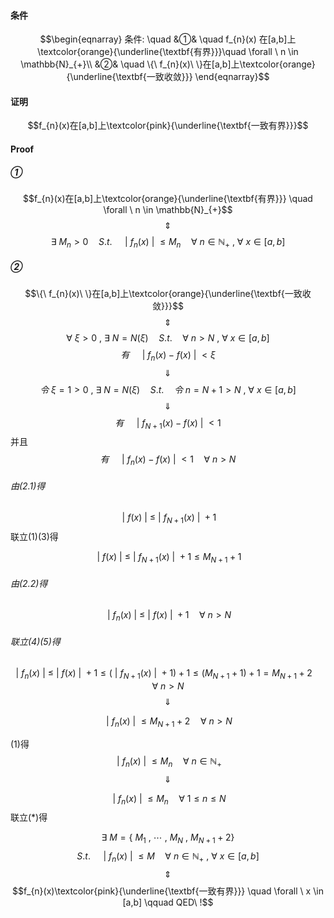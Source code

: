 #### 条件
$$\begin{eqnarray}
条件: \quad
&①& \quad f_{n}(x) 在[a,b]上\textcolor{orange}{\underline{\textbf{有界}}}\quad \forall \ n \in \mathbb{N}_{+}\\
&②& \quad \{\ f_{n}(x)\ \}在[a,b]上\textcolor{orange}{\underline{\textbf{一致收敛}}}
\end{eqnarray}$$
#### 证明

$$f_{n}(x)在[a,b]上\textcolor{pink}{\underline{\textbf{一致有界}}}$$
#### Proof

##### $①$

$$f_{n}(x)在[a,b]上\textcolor{orange}{\underline{\textbf{有界}}} \quad \forall \ n \in \mathbb{N}_{+}$$
$$\quad \Updownarrow \quad$$
$$\tag{1}\exists \ M_{n}>0 \quad S.t. \quad  \ | \ f_{n}(x) \ | \   \leqslant M_{n} \quad \forall \ n \in \mathbb{N}_{+} \ , \ \forall \ x \in[a,b]$$
##### $②$

$$\{\ f_{n}(x)\ \}在[a,b]上\textcolor{orange}{\underline{\textbf{一致收敛}}}$$
$$\quad \Updownarrow \quad$$
$$\forall \ \xi>0 \ , \ \exists \ N=N(\xi) \quad S.t. \quad \forall \ n > N \ , \ \forall \ x \in [a,b]$$
$$有\quad  \ | \  f_{n}(x)-f(x)\ | \  <\xi$$
$$\quad \Downarrow \quad $$
$$\tag{核心手法}令\ \xi=1>0 \ , \ \exists \ N=N(\xi) \quad S.t. \quad 令\  n=N+1 > N \ , \ \forall \ x \in [a,b]$$
$$\quad \Downarrow \quad $$
$$\tag{2.1}有\quad  \ | \ f_{N+1}(x)-f(x) \ | \ <1$$
并且
$$\tag{2.2}有\quad  \ | \ f_{n}(x)-f(x)  \ | \ <1 \quad \forall \ n>N$$
###### 由(2.1)得
$$\tag{3} \ | \ f(x) \ | \   \leqslant  \ | \ f_{N+1}(x) \ | \ +1$$
联立(1)(3)得

$$\tag{4} \ | \ f(x) \ | \   \leqslant  \ | \ f_{N+1}(x) \ | \ +1  \leqslant M_{N+1} +1 $$
###### 由(2.2)得

$$\tag{5} \ | \ f_{n}(x)  \ | \   \leqslant  \ | \ f(x)  \ | \  +1 \quad \forall \ n >N$$
###### 联立(4)(5)得

$$ \ | \ f_{n}(x) \ | \   \leqslant  \ | \ f(x)  \ | \ +1  \leqslant  (\ | \ f_{N+1}(x)  \ | \ +1 )+1  \leqslant (M_{N+1} + 1) + 1=M_{N+1}+2 \quad \forall \ n>N$$
$$\quad \Downarrow \quad $$
 
$$\tag{*} \ | \ f_{n}(x)  \ | \   \leqslant M_{N+1}+2 \quad \forall \ n>N$$

(1)得
$$ \ | \ f_{n}(x)  \ | \   \leqslant M_{n} \quad \forall \ n \in \mathbb{N}_{+}$$
$$\quad \Downarrow \quad $$

$$\tag{*} \ | \ f_{n}(x)  \ | \  \leqslant M_{n} \quad \forall \  1\leqslant  n\leqslant N$$
联立$(*)$得

$$\exists \ M=\{\ M_{1} \ , \ \cdots \ , \ M_{N} \ , \ M_{N+1}+2 \}$$
$$S.t. \quad  \ | \ f_{n}(x) \ | \   \leqslant M \quad \forall \ n \in \mathbb{N}_{+} \ , \ \forall \ x \in [a,b]$$
$$\quad \Updownarrow \quad$$
$$f_{n}(x)\textcolor{pink}{\underline{\textbf{一致有界}}} \quad  \forall \  x \in [a,b] \qquad QED\ !$$
